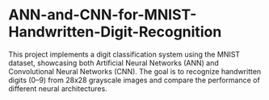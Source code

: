 # ANN-and-CNN-for-MNIST-Handwritten-Digit-Recognition
This project implements a digit classification system using the MNIST dataset, showcasing both Artificial Neural Networks (ANN) and Convolutional Neural Networks (CNN). The goal is to recognize handwritten digits (0–9) from 28x28 grayscale images and compare the performance of different neural architectures.  
